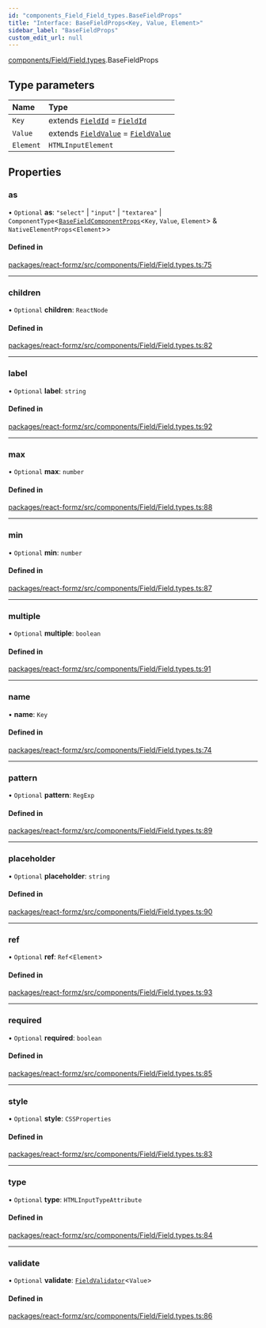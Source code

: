 ```yaml
---
id: "components_Field_Field_types.BaseFieldProps"
title: "Interface: BaseFieldProps<Key, Value, Element>"
sidebar_label: "BaseFieldProps"
custom_edit_url: null
---
```


[components/Field/Field.types](../modules/components_Field_Field_types.md).BaseFieldProps

## Type parameters

| Name | Type |
| :------ | :------ |
| `Key` | extends [`FieldId`](../modules/types_field.md#fieldid) = [`FieldId`](../modules/types_field.md#fieldid) |
| `Value` | extends [`FieldValue`](../modules/types_field.md#fieldvalue) = [`FieldValue`](../modules/types_field.md#fieldvalue) |
| `Element` | `HTMLInputElement` |

## Properties

### as

• `Optional` **as**: ``"select"`` \| ``"input"`` \| ``"textarea"`` \| `ComponentType`<[`BaseFieldComponentProps`](components_Field_Field_types.BaseFieldComponentProps.md)<`Key`, `Value`, `Element`\> & `NativeElementProps`<`Element`\>\>

#### Defined in

[packages/react-formz/src/components/Field/Field.types.ts:75](https://github.com/ZerryStack/react-formz/blob/1bf2d41/packages/react-formz/src/components/Field/Field.types.ts#L75)

___

### children

• `Optional` **children**: `ReactNode`

#### Defined in

[packages/react-formz/src/components/Field/Field.types.ts:82](https://github.com/ZerryStack/react-formz/blob/1bf2d41/packages/react-formz/src/components/Field/Field.types.ts#L82)

___

### label

• `Optional` **label**: `string`

#### Defined in

[packages/react-formz/src/components/Field/Field.types.ts:92](https://github.com/ZerryStack/react-formz/blob/1bf2d41/packages/react-formz/src/components/Field/Field.types.ts#L92)

___

### max

• `Optional` **max**: `number`

#### Defined in

[packages/react-formz/src/components/Field/Field.types.ts:88](https://github.com/ZerryStack/react-formz/blob/1bf2d41/packages/react-formz/src/components/Field/Field.types.ts#L88)

___

### min

• `Optional` **min**: `number`

#### Defined in

[packages/react-formz/src/components/Field/Field.types.ts:87](https://github.com/ZerryStack/react-formz/blob/1bf2d41/packages/react-formz/src/components/Field/Field.types.ts#L87)

___

### multiple

• `Optional` **multiple**: `boolean`

#### Defined in

[packages/react-formz/src/components/Field/Field.types.ts:91](https://github.com/ZerryStack/react-formz/blob/1bf2d41/packages/react-formz/src/components/Field/Field.types.ts#L91)

___

### name

• **name**: `Key`

#### Defined in

[packages/react-formz/src/components/Field/Field.types.ts:74](https://github.com/ZerryStack/react-formz/blob/1bf2d41/packages/react-formz/src/components/Field/Field.types.ts#L74)

___

### pattern

• `Optional` **pattern**: `RegExp`

#### Defined in

[packages/react-formz/src/components/Field/Field.types.ts:89](https://github.com/ZerryStack/react-formz/blob/1bf2d41/packages/react-formz/src/components/Field/Field.types.ts#L89)

___

### placeholder

• `Optional` **placeholder**: `string`

#### Defined in

[packages/react-formz/src/components/Field/Field.types.ts:90](https://github.com/ZerryStack/react-formz/blob/1bf2d41/packages/react-formz/src/components/Field/Field.types.ts#L90)

___

### ref

• `Optional` **ref**: `Ref`<`Element`\>

#### Defined in

[packages/react-formz/src/components/Field/Field.types.ts:93](https://github.com/ZerryStack/react-formz/blob/1bf2d41/packages/react-formz/src/components/Field/Field.types.ts#L93)

___

### required

• `Optional` **required**: `boolean`

#### Defined in

[packages/react-formz/src/components/Field/Field.types.ts:85](https://github.com/ZerryStack/react-formz/blob/1bf2d41/packages/react-formz/src/components/Field/Field.types.ts#L85)

___

### style

• `Optional` **style**: `CSSProperties`

#### Defined in

[packages/react-formz/src/components/Field/Field.types.ts:83](https://github.com/ZerryStack/react-formz/blob/1bf2d41/packages/react-formz/src/components/Field/Field.types.ts#L83)

___

### type

• `Optional` **type**: `HTMLInputTypeAttribute`

#### Defined in

[packages/react-formz/src/components/Field/Field.types.ts:84](https://github.com/ZerryStack/react-formz/blob/1bf2d41/packages/react-formz/src/components/Field/Field.types.ts#L84)

___

### validate

• `Optional` **validate**: [`FieldValidator`](../modules/types_field.md#fieldvalidator)<`Value`\>

#### Defined in

[packages/react-formz/src/components/Field/Field.types.ts:86](https://github.com/ZerryStack/react-formz/blob/1bf2d41/packages/react-formz/src/components/Field/Field.types.ts#L86)
